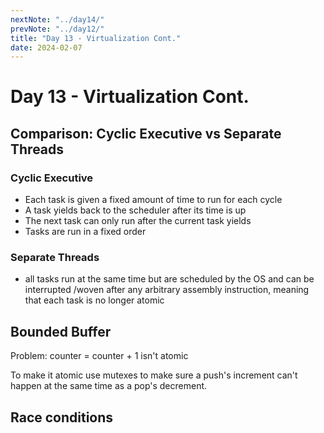 ```yaml
---
nextNote: "../day14/"
prevNote: "../day12/"
title: "Day 13 - Virtualization Cont."
date: 2024-02-07
---
```


# Day 13 - Virtualization Cont.

## Comparison: Cyclic Executive vs Separate Threads

### Cyclic Executive

- Each task is given a fixed amount of time to run for each cycle
- A task yields back to the scheduler after its time is up
- The next task can only run after the current task yields
- Tasks are run in a fixed order

### Separate Threads

- all tasks run at the same time but are scheduled by the OS and can be interrupted /woven after any arbitrary assembly instruction, meaning that each task is no longer atomic

## Bounded Buffer

Problem: counter = counter + 1 isn't atomic

To make it atomic use mutexes to make sure a push's increment can't happen at the same time as a pop's decrement.

## Race conditions

